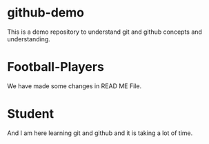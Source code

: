 # github-demo
This is a demo repository to understand git and github concepts and understanding. 

# Football-Players
We have made some changes in READ ME File. 

# Student
And I am here learning git and github and it is taking a lot of time.
